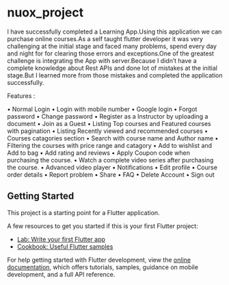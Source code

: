 # nuox_project

I have successfully completed a Learning App.Using this application we can purchase online courses.As a self taught flutter developer it was very challenging at the initial stage and faced many problems, spend every day and night for for clearing those errors and exceptions.One of the greatest challenge is integrating the App with server.Because I didn’t have a complete knowledge about Rest APIs and done lot of mistakes at the initial stage.But I learned more from those mistakes and completed the application successfully.

Features :

• Normal Login
• Login with mobile number
• Google login
• Forgot password
• Change password
• Register as a Instructor by uploading a document
• Join as a Guest
• Listing Top courses and Featured courses with pagination
• Listing Recently viewed and recommended courses
• Courses catagories section
• Search with course name and Author name
• Filtering the courses with price range and catagory
• Add to wishlist and Add to bag
• Add rating and reviews
• Apply Coupon code when purchasing the course.
• Watch a complete video series after purchasing the course.
• Advanced video player
• Notifications
• Edit profile
• Course order details
• Report problem
• Share
• FAQ
• Delete Account
• Sign out

## Getting Started

This project is a starting point for a Flutter application.

A few resources to get you started if this is your first Flutter project:

- [Lab: Write your first Flutter app](https://docs.flutter.dev/get-started/codelab)
- [Cookbook: Useful Flutter samples](https://docs.flutter.dev/cookbook)

For help getting started with Flutter development, view the
[online documentation](https://docs.flutter.dev/), which offers tutorials,
samples, guidance on mobile development, and a full API reference.
